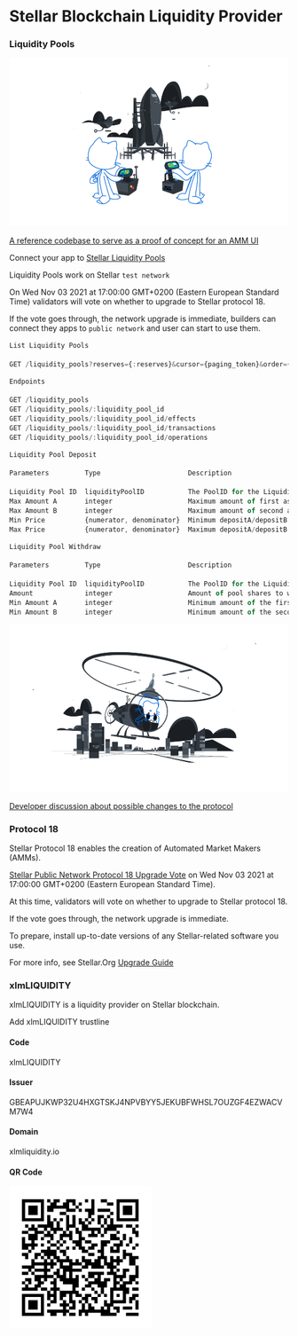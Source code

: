 # Stellar Blockchain Liquidity Provider

### Liquidity Pools

![GitHub Logo](/images/joined.svg)

[A reference codebase to serve as a proof of concept for an AMM UI](https://github.com/stellar/amm-reference-ui)


Connect your app to [Stellar Liquidity Pools](https://developers.stellar.org/api/resources/liquiditypools/)

Liquidity Pools work on Stellar `test network`

On Wed Nov 03 2021 at 17:00:00 GMT+0200 (Eastern European Standard Time) validators will vote on whether to upgrade to Stellar protocol 18.

If the vote goes through, the network upgrade is immediate, builders can connect they apps to `public network` and user can start to use them.


```js
List Liquidity Pools

GET /liquidity_pools?reserves={:reserves}&cursor={paging_token}&order={asc,desc}&limit={1-200}
```

```js
Endpoints

GET /liquidity_pools
GET /liquidity_pools/:liquidity_pool_id
GET /liquidity_pools/:liquidity_pool_id/effects
GET /liquidity_pools/:liquidity_pool_id/transactions
GET /liquidity_pools/:liquidity_pool_id/operations
```

```js
Liquidity Pool Deposit

Parameters         Type                      Description

Liquidity Pool ID  liquidityPoolID           The PoolID for the Liquidity Pool to deposit into
Max Amount A       integer                   Maximum amount of first asset to deposit
Max Amount B       integer                   Maximum amount of second asset to deposit
Min Price	       {numerator, denominator}  Minimum depositA/depositB
Max Price          {numerator, denominator}  Maximum depositA/depositB
```

```js
Liquidity Pool Withdraw

Parameters         Type                      Description

Liquidity Pool ID  liquidityPoolID           The PoolID for the Liquidity Pool to withdraw from
Amount             integer                   Amount of pool shares to withdraw
Min Amount A       integer                   Minimum amount of the first asset to withdraw
Min Amount B       integer                   Minimum amount of the second asset to withdraw
```

![GitHub Logo](/images/repo.svg)

[Developer discussion about possible changes to the protocol](https://github.com/stellar/stellar-protocol)


### Protocol 18

Stellar Protocol 18 enables the creation of Automated Market Makers (AMMs).

[Stellar Public Network Protocol 18 Upgrade Vote](https://status.stellar.org/incidents/d8d1phjglcr3) on Wed Nov 03 2021 at 17:00:00 GMT+0200 (Eastern European Standard Time).

At this time, validators will vote on whether to upgrade to Stellar protocol 18.

If the vote goes through, the network upgrade is immediate.

To prepare, install up-to-date versions of any Stellar-related software you use.

For more info, see Stellar.Org [Upgrade Guide](https://stellar.org/developers-blog/protocol-18-upgrade-guide)

### xlmLIQUIDITY

xlmLIQUIDITY is a liquidity provider on Stellar blockchain.

Add xlmLIQUIDITY trustline

#### Code
xlmLIQUIDITY

#### Issuer
GBEAPUJKWP32U4HXGTSKJ4NPVBYY5JEKUBFWHSL7OUZGF4EZWACVM7W4

#### Domain
xlmliquidity.io

#### QR Code

![Add Trustline](/images/trustline.png)